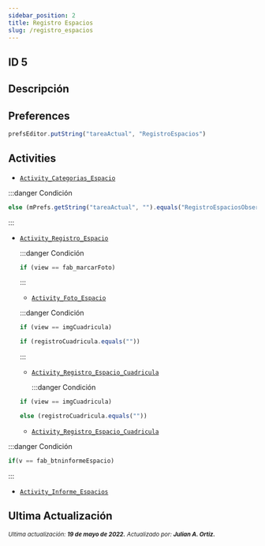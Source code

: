 ```yaml
---
sidebar_position: 2
title: Registro Espacios
slug: /registro_espacios
---
```


## ID 5

## Descripción

## Preferences

```js
prefsEditor.putString("tareaActual", "RegistroEspacios")
```

## Activities

- [```Activity_Categorias_Espacio```](./../activities/Activity_Categorias_Espacio.md)

:::danger Condición
```js 
else (mPrefs.getString("tareaActual", "").equals("RegistroEspaciosObservacion"))
```
:::

- [```Activity_Registro_Espacio```](./../activities/Activity_Registro_Espacio.md)

  :::danger Condición
    ```js 
    if (view == fab_marcarFoto)
    ```
  :::
  - [```Activity_Foto_Espacio```](./../activities/Activity_Foto_Espacio.md)  
  

  :::danger Condición
  ```js 
  if (view == imgCuadricula)

  if (registroCuadricula.equals(""))
  ```
  :::
  - [```Activity_Registro_Espacio_Cuadricula```](./../activities/Activity_Registro_Espacio_Cuadricula.md)

    :::danger Condición
  ```js 
  if (view == imgCuadricula)

  else (registroCuadricula.equals(""))
  ```
  - [```Activity_Registro_Espacio_Cuadricula```](./../activities/Activity_Registro_Espacio_Cuadricula.md)

:::danger Condición
```js 
if(v == fab_btninformeEspacio)
```
:::

- [```Activity_Informe_Espacios```](./../activities/Activity_Informe_Espacios.md)

## Ultima Actualización

<div class="ultima-actualizacion">
  <small>
    <i>
      Ultima actualización:
      <b> 19 de mayo de 2022.</b>
    </i>
  </small>

  <small>
    <i>
      Actualizado por:
      <b> Julian A. Ortiz.</b>
    </i>
  </small>
</div>